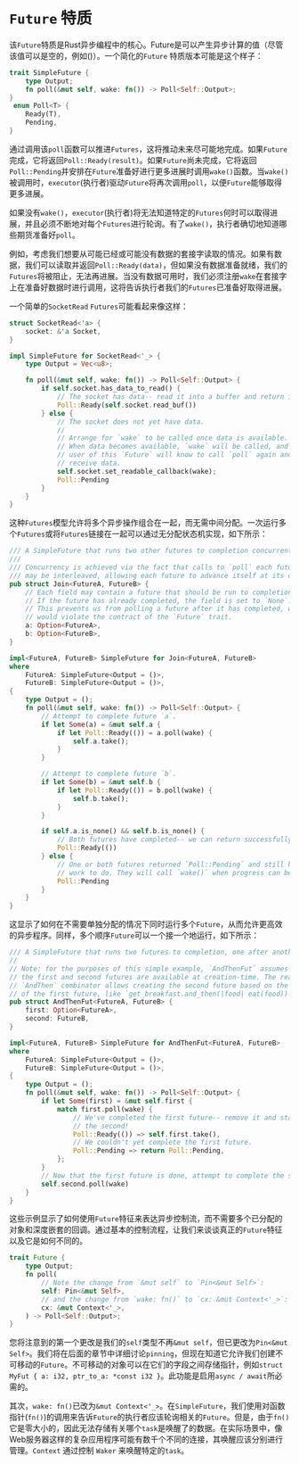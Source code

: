 # `Future` 特质

该`Future`特质是Rust异步编程中的核心。Future是可以产生异步计算的值（尽管该值可以是空的，例如()）。一个简化的`Future` 特质版本可能是这个样子：

```rust
trait SimpleFuture {
    type Output;
    fn poll(&mut self, wake: fn()) -> Poll<Self::Output>;
}
 enum Poll<T> {
    Ready(T),
    Pending,
}
```

通过调用该`poll`函数可以推进`Futures`，这将推动未来尽可能地完成。如果`Future`完成，它将返回`Poll::Ready(result)`。如果`Future`尚未完成，它将返回`Poll::Pending`并安排在`Future`准备好进行更多进展时调用`wake()`函数。当`wake()`被调用时，`executor`(执行者)驱动`Future`将再次调用`poll`，以便`Future`能够取得更多进展。

如果没有`wake()`，`executor`(执行者)将无法知道特定的`Futures`何时可以取得进展，并且必须不断地对每个`Futures`进行轮询。有了`wake()`，执行者确切地知道哪些期货准备好`poll`。

例如，考虑我们想要从可能已经或可能没有数据的套接字读取的情况。如果有数据，我们可以读取并返回`Poll::Ready(data)`，但如果没有数据准备就绪，我们的`Futures`将被阻止，无法再进展。当没有数据可用时，我们必须注册`wake`在套接字上在准备好数据时进行调用，这将告诉执行者我们的`Futures`已准备好取得进展。

一个简单的`SocketRead` `Futures`可能看起来像这样：

```rust
struct SocketRead<'a> {
    socket: &'a Socket,
}

impl SimpleFuture for SocketRead<'_> {
    type Output = Vec<u8>;

    fn poll(&mut self, wake: fn()) -> Poll<Self::Output> {
        if self.socket.has_data_to_read() {
            // The socket has data-- read it into a buffer and return it.
            Poll::Ready(self.socket.read_buf())
        } else {
            // The socket does not yet have data.
            //
            // Arrange for `wake` to be called once data is available.
            // When data becomes available, `wake` will be called, and the
            // user of this `Future` will know to call `poll` again and
            // receive data.
            self.socket.set_readable_callback(wake);
            Poll::Pending
        }
    }
}
```

这种`Futures`模型允许将多个异步操作组合在一起，而无需中间分配。一次运行多个`Futures`或将`Futures`链接在一起可以通过无分配状态机实现，如下所示：

```rust
/// A SimpleFuture that runs two other futures to completion concurrently.
///
/// Concurrency is achieved via the fact that calls to `poll` each future
/// may be interleaved, allowing each future to advance itself at its own pace.
pub struct Join<FutureA, FutureB> {
    // Each field may contain a future that should be run to completion.
    // If the future has already completed, the field is set to `None`.
    // This prevents us from polling a future after it has completed, which
    // would violate the contract of the `Future` trait.
    a: Option<FutureA>,
    b: Option<FutureB>,
}

impl<FutureA, FutureB> SimpleFuture for Join<FutureA, FutureB>
where
    FutureA: SimpleFuture<Output = ()>,
    FutureB: SimpleFuture<Output = ()>,
{
    type Output = ();
    fn poll(&mut self, wake: fn()) -> Poll<Self::Output> {
        // Attempt to complete future `a`.
        if let Some(a) = &mut self.a {
            if let Poll::Ready(()) = a.poll(wake) {
                self.a.take();
            }
        }

        // Attempt to complete future `b`.
        if let Some(b) = &mut self.b {
            if let Poll::Ready(()) = b.poll(wake) {
                self.b.take();
            }
        }

        if self.a.is_none() && self.b.is_none() {
            // Both futures have completed-- we can return successfully
            Poll::Ready(())
        } else {
            // One or both futures returned `Poll::Pending` and still have
            // work to do. They will call `wake()` when progress can be made.
            Poll::Pending
        }
    }
}
```

这显示了如何在不需要单独分配的情况下同时运行多个`Future`，从而允许更高效的异步程序。同样，多个顺序`Future`可以一个接一个地运行，如下所示：

```rust
/// A SimpleFuture that runs two futures to completion, one after another.
//
// Note: for the purposes of this simple example, `AndThenFut` assumes both
// the first and second futures are available at creation-time. The real
// `AndThen` combinator allows creating the second future based on the output
// of the first future, like `get_breakfast.and_then(|food| eat(food))`.
pub struct AndThenFut<FutureA, FutureB> {
    first: Option<FutureA>,
    second: FutureB,
}

impl<FutureA, FutureB> SimpleFuture for AndThenFut<FutureA, FutureB>
where
    FutureA: SimpleFuture<Output = ()>,
    FutureB: SimpleFuture<Output = ()>,
{
    type Output = ();
    fn poll(&mut self, wake: fn()) -> Poll<Self::Output> {
        if let Some(first) = &mut self.first {
            match first.poll(wake) {
                // We've completed the first future-- remove it and start on
                // the second!
                Poll::Ready(()) => self.first.take(),
                // We couldn't yet complete the first future.
                Poll::Pending => return Poll::Pending,
            };
        }
        // Now that the first future is done, attempt to complete the second.
        self.second.poll(wake)
    }
}
```

这些示例显示了如何使用`Future`特征来表达异步控制流，而不需要多个已分配的对象和深度嵌套的回调。通过基本的控制流程，让我们来谈谈真正的`Future`特征以及它是如何不同的。

```rust
trait Future {
    type Output;
    fn poll(
        // Note the change from `&mut self` to `Pin<&mut Self>`:
        self: Pin<&mut Self>,
        // and the change from `wake: fn()` to `cx: &mut Context<'_>`:
        cx: &mut Context<'_>,
    ) -> Poll<Self::Output>;
}
```

您将注意到的第一个更改是我们的`self`类型不再`&mut self`，但已更改为`Pin<&mut Self>`。我们将在后面的章节中详细讨论`pinning`，但现在知道它允许我们创建不可移动的`Future`。不可移动的对象可以在它们的字段之间存储指针，例如`struct MyFut { a: i32, ptr_to_a: *const i32 }`。此功能是启用`async / await`所必需的。

其次，`wake: fn()`已改为`&mut Context<'_>`。在`SimpleFuture`，我们使用对函数指针(`fn()`)的调用来告诉`Future`的执行者应该轮询相关的`Future`。但是，由于`fn()`它是零大小的，因此无法存储有关哪个`task`是唤醒了的数据。在实际场景中，像Web服务器这样的复杂应用程序可能有数千个不同的连接，其唤醒应该分别进行管理。`Context` 通过控制 `Waker` 来唤醒特定的`task`。
